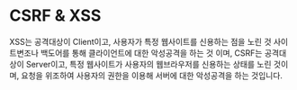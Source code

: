 # CSRF & XSS

XSS는 공격대상이 Client이고, 사용자가 특정 웹사이트를 신용하는 점을 노린 것 사이트변조나 백도어를 통해 클라이언트에 대한 악성공격을 하는 것 이며, 
CSRF는 공격대상이 Server이고, 특정 웹사이트가 사용자의 웹브라우저를 신용하는 상태를 노린 것이며, 요청을 위조하여 사용자의 권한을 이용해 서버에 대한 악성공격을 하는 것입니다. 